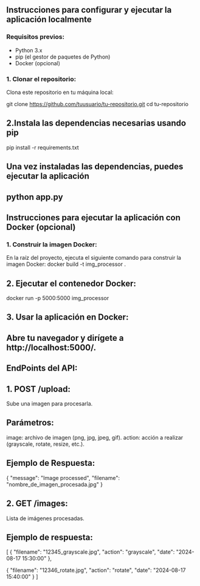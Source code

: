 ## Instrucciones para configurar y ejecutar la aplicación localmente

### Requisitos previos:
- Python 3.x
- pip (el gestor de paquetes de Python)
- Docker (opcional)

### 1. Clonar el repositorio:
Clona este repositorio en tu máquina local:

git clone https://github.com/tuusuario/tu-repositorio.git
cd tu-repositorio

## 2.Instala las dependencias necesarias usando pip
pip install -r requirements.txt

## Una vez instaladas las dependencias, puedes ejecutar la aplicación
python app.py
-------------------------------------------------------------------

## Instrucciones para ejecutar la aplicación con Docker (opcional)

### 1. Construir la imagen Docker:
En la raíz del proyecto, ejecuta el siguiente comando para construir la imagen Docker:
docker build -t img_processor .

## 2. Ejecutar el contenedor Docker:
docker run -p 5000:5000 img_processor

## 3. Usar la aplicación en Docker:
Abre tu navegador y dirígete a http://localhost:5000/.
-------------------------------------------------------------------

## EndPoints del API:
## 1. POST /upload:
Sube una imagen para procesarla.

## Parámetros:

image: archivo de imagen (png, jpg, jpeg, gif).
action: acción a realizar (grayscale, rotate, resize, etc.).
## Ejemplo de Respuesta: 

{
  "message": "Image processed",
  "filename": "nombre_de_imagen_procesada.jpg"
}

## 2. GET /images:
Lista de imágenes procesadas.

## Ejemplo de respuesta:
[
  {
    "filename": "12345_grayscale.jpg",
    "action": "grayscale",
    "date": "2024-08-17 15:30:00"
  },

  {
    "filename": "12346_rotate.jpg",
    "action": "rotate",
    "date": "2024-08-17 15:40:00"
  }
]

